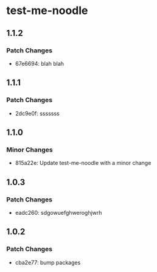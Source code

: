 # test-me-noodle

## 1.1.2

### Patch Changes

- 67e6694: blah blah

## 1.1.1

### Patch Changes

- 2dc9e0f: sssssss

## 1.1.0

### Minor Changes

- 815a22e: Update test-me-noodle with a minor change

## 1.0.3

### Patch Changes

- eadc260: sdgowuefghweroghjwrh

## 1.0.2

### Patch Changes

- cba2e77: bump packages
